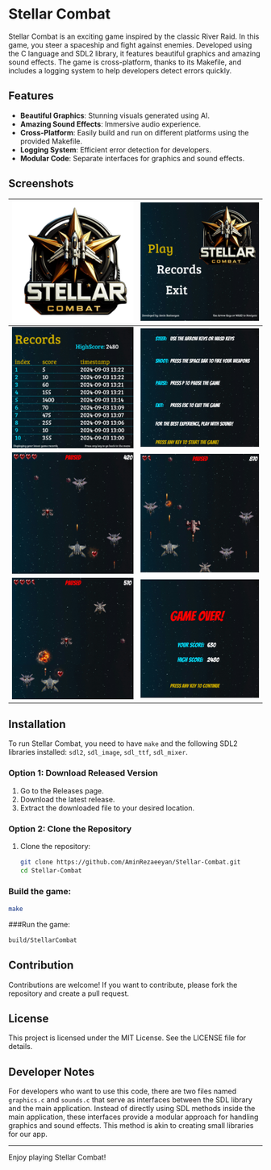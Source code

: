 # Stellar Combat

Stellar Combat is an exciting game inspired by the classic River Raid. In this game, you steer a spaceship and fight against enemies. Developed using the C language and SDL2 library, it features beautiful graphics and amazing sound effects. The game is cross-platform, thanks to its Makefile, and includes a logging system to help developers detect errors quickly.

## Features

- **Beautiful Graphics**: Stunning visuals generated using AI.
- **Amazing Sound Effects**: Immersive audio experience.
- **Cross-Platform**: Easily build and run on different platforms using the provided Makefile.
- **Logging System**: Efficient error detection for developers.
- **Modular Code**: Separate interfaces for graphics and sound effects.

## Screenshots

|![Game Logo](https://github.com/AminRezaeeyan/Stellar-Combat/blob/main/screenshots/logo.png)|![Game Screenshot](https://github.com/AminRezaeeyan/Stellar-Combat/blob/main/screenshots/1.png)|
|-----------------------------------------------|-----------------------------------------------|
|![Game Screenshot](https://github.com/AminRezaeeyan/Stellar-Combat/blob/main/screenshots/2.png)|![Game Screenshot](https://github.com/AminRezaeeyan/Stellar-Combat/blob/main/screenshots/3.png)|
|![Game Screenshot](https://github.com/AminRezaeeyan/Stellar-Combat/blob/main/screenshots/4.png)|![Game Screenshot](https://github.com/AminRezaeeyan/Stellar-Combat/blob/main/screenshots/5.png)|
|![Game Screenshot](https://github.com/AminRezaeeyan/Stellar-Combat/blob/main/screenshots/6.png)|![Game Screenshot](https://github.com/AminRezaeeyan/Stellar-Combat/blob/main/screenshots/7.png)|

## Installation

To run Stellar Combat, you need to have `make` and the following SDL2 libraries installed: `sdl2`, `sdl_image`, `sdl_ttf`, `sdl_mixer`.

### Option 1: Download Released Version

1. Go to the Releases page.
2. Download the latest release.
3. Extract the downloaded file to your desired location.

### Option 2: Clone the Repository

1. Clone the repository:

   ```sh
   git clone https://github.com/AminRezaeeyan/Stellar-Combat.git
   cd Stellar-Combat

### Build the game:

   ```sh
   make
   ```

###Run the game:
   ```sh
   build/StellarCombat
   ```

## Contribution

Contributions are welcome! If you want to contribute, please fork the repository and create a pull request.

## License

This project is licensed under the MIT License. See the LICENSE file for details.

## Developer Notes

For developers who want to use this code, there are two files named `graphics.c` and `sounds.c` that serve as interfaces between the SDL library and the main application. Instead of directly using SDL methods inside the main application, these interfaces provide a modular approach for handling graphics and sound effects. This method is akin to creating small libraries for our app.

---

Enjoy playing Stellar Combat!
